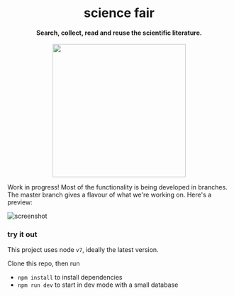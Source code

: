 ###

<h1 align="center">science fair</h3>
<p align="center">
  <strong>Search, collect, read and reuse the scientific literature.</strong><br/><br/>
  <img width="300px" src="https://raw.githubusercontent.com/codeforscience/sciencefair/master/assets/logo.png"/>
</p>

Work in progress! Most of the functionality is being developed in branches. The master branch gives a flavour of what we're working on. Here's a preview:

![screenshot](https://cloud.githubusercontent.com/assets/836040/14322539/2744f8fc-fc15-11e5-8eda-a66eac4a275f.gif)

### try it out

This project uses node `v7`, ideally the latest version.

Clone this repo, then run

- `npm install` to install dependencies
- `npm run dev` to start in dev mode with a small database
